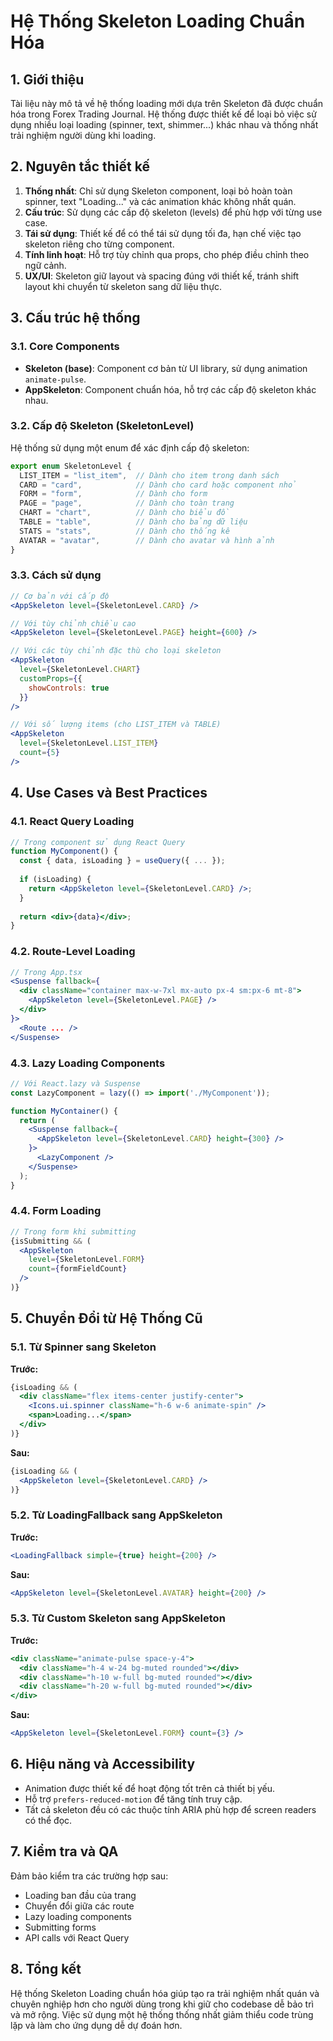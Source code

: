 # Hệ Thống Skeleton Loading Chuẩn Hóa

## 1. Giới thiệu

Tài liệu này mô tả về hệ thống loading mới dựa trên Skeleton đã được chuẩn hóa trong Forex Trading Journal. Hệ thống được thiết kế để loại bỏ việc sử dụng nhiều loại loading (spinner, text, shimmer...) khác nhau và thống nhất trải nghiệm người dùng khi loading.

## 2. Nguyên tắc thiết kế

1. **Thống nhất**: Chỉ sử dụng Skeleton component, loại bỏ hoàn toàn spinner, text "Loading..." và các animation khác không nhất quán.
2. **Cấu trúc**: Sử dụng các cấp độ skeleton (levels) để phù hợp với từng use case.
3. **Tái sử dụng**: Thiết kế để có thể tái sử dụng tối đa, hạn chế việc tạo skeleton riêng cho từng component.
4. **Tính linh hoạt**: Hỗ trợ tùy chỉnh qua props, cho phép điều chỉnh theo ngữ cảnh.
5. **UX/UI**: Skeleton giữ layout và spacing đúng với thiết kế, tránh shift layout khi chuyển từ skeleton sang dữ liệu thực.

## 3. Cấu trúc hệ thống

### 3.1. Core Components

- **Skeleton (base)**: Component cơ bản từ UI library, sử dụng animation `animate-pulse`.
- **AppSkeleton**: Component chuẩn hóa, hỗ trợ các cấp độ skeleton khác nhau.

### 3.2. Cấp độ Skeleton (SkeletonLevel)

Hệ thống sử dụng một enum để xác định cấp độ skeleton:

```typescript
export enum SkeletonLevel {
  LIST_ITEM = "list_item",  // Dành cho item trong danh sách 
  CARD = "card",            // Dành cho card hoặc component nhỏ
  FORM = "form",            // Dành cho form
  PAGE = "page",            // Dành cho toàn trang
  CHART = "chart",          // Dành cho biểu đồ
  TABLE = "table",          // Dành cho bảng dữ liệu
  STATS = "stats",          // Dành cho thống kê
  AVATAR = "avatar",        // Dành cho avatar và hình ảnh
}
```

### 3.3. Cách sử dụng

```jsx
// Cơ bản với cấp độ
<AppSkeleton level={SkeletonLevel.CARD} />

// Với tùy chỉnh chiều cao
<AppSkeleton level={SkeletonLevel.PAGE} height={600} />

// Với các tùy chỉnh đặc thù cho loại skeleton
<AppSkeleton 
  level={SkeletonLevel.CHART} 
  customProps={{ 
    showControls: true 
  }} 
/>

// Với số lượng items (cho LIST_ITEM và TABLE)
<AppSkeleton 
  level={SkeletonLevel.LIST_ITEM} 
  count={5} 
/>
```

## 4. Use Cases và Best Practices

### 4.1. React Query Loading

```jsx
// Trong component sử dụng React Query
function MyComponent() {
  const { data, isLoading } = useQuery({ ... });
  
  if (isLoading) {
    return <AppSkeleton level={SkeletonLevel.CARD} />;
  }
  
  return <div>{data}</div>;
}
```

### 4.2. Route-Level Loading

```jsx
// Trong App.tsx
<Suspense fallback={
  <div className="container max-w-7xl mx-auto px-4 sm:px-6 mt-8">
    <AppSkeleton level={SkeletonLevel.PAGE} />
  </div>
}>
  <Route ... />
</Suspense>
```

### 4.3. Lazy Loading Components

```jsx
// Với React.lazy và Suspense
const LazyComponent = lazy(() => import('./MyComponent'));

function MyContainer() {
  return (
    <Suspense fallback={
      <AppSkeleton level={SkeletonLevel.CARD} height={300} />
    }>
      <LazyComponent />
    </Suspense>
  );
}
```

### 4.4. Form Loading

```jsx
// Trong form khi submitting
{isSubmitting && (
  <AppSkeleton 
    level={SkeletonLevel.FORM} 
    count={formFieldCount} 
  />
)}
```

## 5. Chuyển Đổi từ Hệ Thống Cũ

### 5.1. Từ Spinner sang Skeleton

**Trước:**
```jsx
{isLoading && (
  <div className="flex items-center justify-center">
    <Icons.ui.spinner className="h-6 w-6 animate-spin" />
    <span>Loading...</span>
  </div>
)}
```

**Sau:**
```jsx
{isLoading && (
  <AppSkeleton level={SkeletonLevel.CARD} />
)}
```

### 5.2. Từ LoadingFallback sang AppSkeleton

**Trước:**
```jsx
<LoadingFallback simple={true} height={200} />
```

**Sau:**
```jsx
<AppSkeleton level={SkeletonLevel.AVATAR} height={200} />
```

### 5.3. Từ Custom Skeleton sang AppSkeleton

**Trước:**
```jsx
<div className="animate-pulse space-y-4">
  <div className="h-4 w-24 bg-muted rounded"></div>
  <div className="h-10 w-full bg-muted rounded"></div>
  <div className="h-20 w-full bg-muted rounded"></div>
</div>
```

**Sau:**
```jsx
<AppSkeleton level={SkeletonLevel.FORM} count={3} />
```

## 6. Hiệu năng và Accessibility

- Animation được thiết kế để hoạt động tốt trên cả thiết bị yếu.
- Hỗ trợ `prefers-reduced-motion` để tăng tính truy cập.
- Tất cả skeleton đều có các thuộc tính ARIA phù hợp để screen readers có thể đọc.

## 7. Kiểm tra và QA

Đảm bảo kiểm tra các trường hợp sau:
- Loading ban đầu của trang
- Chuyển đổi giữa các route
- Lazy loading components
- Submitting forms
- API calls với React Query

## 8. Tổng kết

Hệ thống Skeleton Loading chuẩn hóa giúp tạo ra trải nghiệm nhất quán và chuyên nghiệp hơn cho người dùng trong khi giữ cho codebase dễ bảo trì và mở rộng. Việc sử dụng một hệ thống thống nhất giảm thiểu code trùng lặp và làm cho ứng dụng dễ dự đoán hơn.